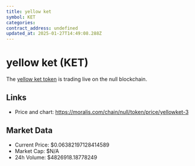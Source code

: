 ```yaml
---
title: yellow ket
symbol: KET
categories: 
contract_address: undefined
updated_at: 2025-01-27T14:49:08.288Z
---
```


# yellow ket (KET)
The [yellow ket token](https://moralis.com/chain/null/token/price/yellowket-3) is trading live on the null blockchain.

## Links
- Price and chart: https://moralis.com/chain/null/token/price/yellowket-3

## Market Data
- Current Price: $0.06382197128414589
- Market Cap: $N/A
- 24h Volume: $4826918.18778249
